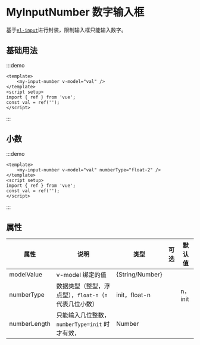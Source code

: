 # MyInputNumber 数字输入框

基于[`el-input`](https://element-plus.org/zh-CN/component/input.html)进行封装，限制输入框只能输入数字。

## 基础用法

:::demo

```vue
<template>
    <my-input-number v-model="val" />
</template>
<script setup>
import { ref } from 'vue';
const val = ref('');
</script>
```

:::

## 小数

:::demo

```vue
<template>
    <my-input-number v-model="val" numberType="float-2" />
</template>
<script setup>
import { ref } from 'vue';
const val = ref('');
</script>
```

:::

## 属性

| 属性         | 说明                                                    | 类型            | 可选 | 默认值  |
| ------------ | ------------------------------------------------------- | --------------- | ---- | ------- |
| modelValue   | v-model 绑定的值                                        | {String/Number} |      |         |
| numberType   | 数据类型（整型，浮点型），`float-n`（`n` 代表几位小数） | init，float-n   |      | n，init |
| numberLength | 只能输入几位整数，`numberType=init` 时才有效，          | Number          |      |         |
